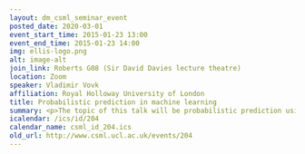 ```yaml
---
layout: dm_csml_seminar_event
posted_date: 2020-03-01
event_start_time: 2015-01-23 13:00
event_end_time: 2015-01-23 14:00
img: ellis-logo.png
alt: image-alt
join_link: Roberts G08 (Sir David Davies lecture theatre)
location: Zoom
speaker: Vladimir Vovk
affiliation: Royal Holloway University of London
title: Probabilistic prediction in machine learning
summary: <p>The topic of this talk will be probabilistic prediction using standard machine learning algorithms. The advantage of probabilities over alternative methods of quantifying uncertainty (such as prediction sets) is that they can be easily combined with losses and utilities for the purpose of decision making. For simplicity I will concentrate on problems of classification with two labels, 0 or 1. Most of machine learning algorithms are scoring algorithms in that they output not only a prediction but also a score intuitively reflecting the algorithm's confidence that the label is 1. One way of obtaining probabilistic predictions is to calibrate the scores. I will briefly review traditional calibration methods and describe a new method which is both computationally efficient and guaranteed to produce well-calibrated predictions.</p><p>About the speaker&#58;</p><p>Vladimir Vovk graduated from Moscow State University, where he specialized in mathematical logic and did PhD in algorithmic randomness and Kolmogorov complexity.  Since 1999 he is Professor of Computer Science at Royal Holloway, University of London.  His research interests include machine learning and the foundations of probability.</p>
icalendar: /ics/id/204
calendar_name: csml_id_204.ics
old_url: http://www.csml.ucl.ac.uk/events/204
---
```

